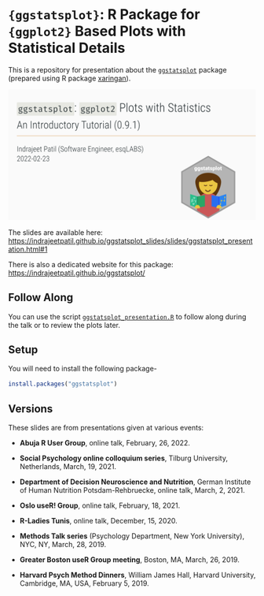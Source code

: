 # `{ggstatsplot}`: R Package for `{ggplot2}` Based Plots with Statistical Details

This is a repository for presentation about the
[`ggstatsplot`](https://indrajeetpatil.github.io/ggstatsplot/) package (prepared
using R package [xaringan](https://github.com/yihui/xaringan)).

[![](thumbnail.png)](https://indrajeetpatil.github.io/ggstatsplot_slides/slides/ggstatsplot_presentation.html#1)

The slides are available here:<br>
https://indrajeetpatil.github.io/ggstatsplot_slides/slides/ggstatsplot_presentation.html#1

There is also a dedicated website for this package:<br>
https://indrajeetpatil.github.io/ggstatsplot/

## Follow Along

You can use the script
[`ggstatsplot_presentation.R`](https://github.com/IndrajeetPatil/ggstatsplot_slides/blob/master/docs/slides/ggstatsplot_presentation.R)
to follow along during the talk or to review the plots later.

## Setup

You will need to install the following package-

```r
install.packages("ggstatsplot")
```

## Versions

These slides are from presentations given at various events:

  - **Abuja R User Group**, online talk, February, 26, 2022.

  - **Social Psychology online colloquium series**, Tilburg University,
    Netherlands, March, 19, 2021.

  - **Department of Decision Neuroscience and Nutrition**, German Institute of
    Human Nutrition Potsdam-Rehbruecke, online talk, March, 2, 2021.

  - **Oslo useR! Group**, online talk, February, 18, 2021.

  - **R-Ladies Tunis**, online talk, December, 15, 2020.

  - **Methods Talk series** (Psychology Department, New York University), NYC,
    NY, March, 28, 2019.

  - **Greater Boston useR Group meeting**, Boston, MA, March, 26, 2019.

  - **Harvard Psych Method Dinners**, William James Hall, Harvard University,
    Cambridge, MA, USA, February 5, 2019.
